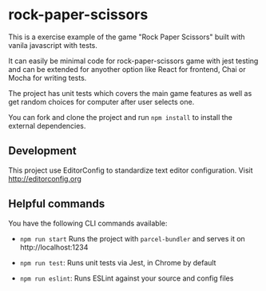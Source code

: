 # rock-paper-scissors

This is a exercise example of the game "Rock Paper Scissors" built with vanila javascript with tests.

It can easily be minimal code for rock-paper-scissors game with jest testing and can be extended for anyother option like React for frontend, Chai or Mocha for writing tests.

The project has unit tests which covers the main game features as well as get random choices for computer after user selects one.

You can fork and clone the project and run `npm install` to install the external dependencies.

## Development

This project use EditorConfig to standardize text editor configuration.
Visit http://editorconfig.org

## Helpful commands

You have the following CLI commands available:

- `npm run start` Runs the project with `parcel-bundler` and serves it on http://localhost:1234

- `npm run test`: Runs unit tests via Jest, in Chrome by default

- `npm run eslint`: Runs ESLint against your source and config files
